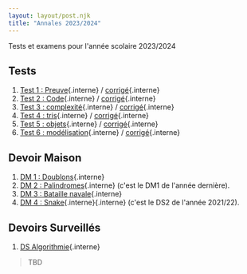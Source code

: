 ```yaml
---
layout: layout/post.njk
title: "Annales 2023/2024"
---
```


<!-- début résumé -->

Tests et examens pour l'année scolaire 2023/2024

<!-- end résumé -->

## Tests

1. [Test 1 : Preuve](./1_test){.interne} / [corrigé](./1_test_corrigé){.interne}
2. [Test 2 : Code](./2_test){.interne} / [corrigé](./2_test_corrigé){.interne}
3. [Test 3 : complexité](./3_test){.interne} / [corrigé](./3_test_corrigé){.interne}
4. [Test 4 : tris](./4_test){.interne} / [corrigé](./4_test_corrigé){.interne}
5. [Test 5 : objets](./5_test){.interne} / [corrigé](./5_test_corrigé){.interne}
6. [Test 6 : modélisation](./6_test){.interne} / [corrigé](./6_test_corrigé){.interne}

## Devoir Maison

1. [DM 1 : Doublons](./dm-doublons){.interne}
2. [DM 2 : Palindromes](../2023-2024/palindromes/){.interne} (c'est le DM1 de l'année dernière).
3. [DM 3 : Bataille navale](/cours/coder-et-développer/programmation-objet/projet-bataille-navale/){.interne}
4. [DM 4 : Snake](../2021-2022/ds_2_sujet/){.interne}{.interne} (c'est le DS2 de l'année 2021/22).

## Devoirs Surveillés

1. [DS Algorithmie](./ds-algorithmie){.interne}

> TBD
